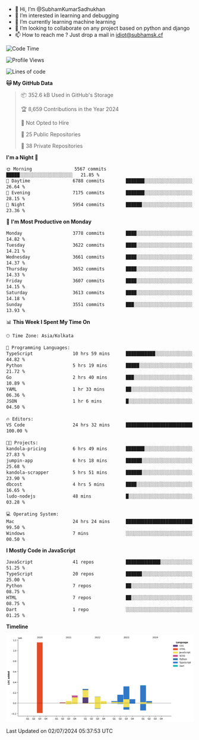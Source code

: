 - 👋 Hi, I’m @SubhamKumarSadhukhan
- 👀 I’m interested in learning and debugging
- 🌱 I’m currently learning machine learning
- 💞️ I’m looking to collaborate on any project based on python and django
- 📫 How to reach me ?
      Just drop a mail in idiot@subhamsk.cf

<!---
SubhamKumarSadhukhan/SubhamKumarSadhukhan is a ✨ special ✨ repository because its `README.md` (this file) appears on your GitHub profile.
You can click the Preview link to take a look at your changes.
--->


<!--START_SECTION:waka-->
![Code Time](http://img.shields.io/badge/Code%20Time-2%2C280%20hrs%206%20mins-blue)

![Profile Views](http://img.shields.io/badge/Profile%20Views-0-blue)

![Lines of code](https://img.shields.io/badge/From%20Hello%20World%20I%27ve%20Written-2.7%20million%20lines%20of%20code-blue)

**🐱 My GitHub Data** 

> 📦 352.6 kB Used in GitHub's Storage 
 > 
> 🏆 8,659 Contributions in the Year 2024
 > 
> 🚫 Not Opted to Hire
 > 
> 📜 25 Public Repositories 
 > 
> 🔑 38 Private Repositories 
 > 
**I'm a Night 🦉** 

```text
🌞 Morning                5567 commits        █████░░░░░░░░░░░░░░░░░░░░   21.85 % 
🌆 Daytime                6788 commits        ███████░░░░░░░░░░░░░░░░░░   26.64 % 
🌃 Evening                7175 commits        ███████░░░░░░░░░░░░░░░░░░   28.15 % 
🌙 Night                  5954 commits        ██████░░░░░░░░░░░░░░░░░░░   23.36 % 
```
📅 **I'm Most Productive on Monday** 

```text
Monday                   3778 commits        ████░░░░░░░░░░░░░░░░░░░░░   14.82 % 
Tuesday                  3622 commits        ████░░░░░░░░░░░░░░░░░░░░░   14.21 % 
Wednesday                3661 commits        ████░░░░░░░░░░░░░░░░░░░░░   14.37 % 
Thursday                 3652 commits        ████░░░░░░░░░░░░░░░░░░░░░   14.33 % 
Friday                   3607 commits        ████░░░░░░░░░░░░░░░░░░░░░   14.15 % 
Saturday                 3613 commits        ████░░░░░░░░░░░░░░░░░░░░░   14.18 % 
Sunday                   3551 commits        ███░░░░░░░░░░░░░░░░░░░░░░   13.93 % 
```


📊 **This Week I Spent My Time On** 

```text
🕑︎ Time Zone: Asia/Kolkata

💬 Programming Languages: 
TypeScript               10 hrs 59 mins      ███████████░░░░░░░░░░░░░░   44.82 % 
Python                   5 hrs 19 mins       █████░░░░░░░░░░░░░░░░░░░░   21.72 % 
Go                       2 hrs 40 mins       ███░░░░░░░░░░░░░░░░░░░░░░   10.89 % 
YAML                     1 hr 33 mins        ██░░░░░░░░░░░░░░░░░░░░░░░   06.36 % 
JSON                     1 hr 6 mins         █░░░░░░░░░░░░░░░░░░░░░░░░   04.50 % 

🔥 Editors: 
VS Code                  24 hrs 32 mins      █████████████████████████   100.00 % 

🐱‍💻 Projects: 
kandola-pricing          6 hrs 49 mins       ███████░░░░░░░░░░░░░░░░░░   27.83 % 
jumpin-app               6 hrs 18 mins       ██████░░░░░░░░░░░░░░░░░░░   25.68 % 
kandola-scrapper         5 hrs 51 mins       ██████░░░░░░░░░░░░░░░░░░░   23.90 % 
dbcost                   4 hrs 5 mins        ████░░░░░░░░░░░░░░░░░░░░░   16.65 % 
ludo-nodejs              48 mins             █░░░░░░░░░░░░░░░░░░░░░░░░   03.28 % 

💻 Operating System: 
Mac                      24 hrs 24 mins      █████████████████████████   99.50 % 
Windows                  7 mins              ░░░░░░░░░░░░░░░░░░░░░░░░░   00.50 % 
```

**I Mostly Code in JavaScript** 

```text
JavaScript               41 repos            █████████████░░░░░░░░░░░░   51.25 % 
TypeScript               20 repos            ██████░░░░░░░░░░░░░░░░░░░   25.00 % 
Python                   7 repos             ██░░░░░░░░░░░░░░░░░░░░░░░   08.75 % 
HTML                     7 repos             ██░░░░░░░░░░░░░░░░░░░░░░░   08.75 % 
Dart                     1 repo              ░░░░░░░░░░░░░░░░░░░░░░░░░   01.25 % 
```



**Timeline**

![Lines of Code chart](https://raw.githubusercontent.com/SubhamKumarSadhukhan/SubhamKumarSadhukhan/main/assets/bar_graph.png)


 Last Updated on 02/07/2024 05:37:53 UTC
<!--END_SECTION:waka-->
